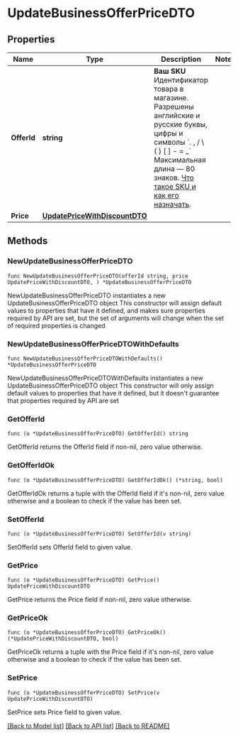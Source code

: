 # UpdateBusinessOfferPriceDTO

## Properties

Name | Type | Description | Notes
------------ | ------------- | ------------- | -------------
**OfferId** | **string** |   **Ваш SKU**  Идентификатор товара в магазине. Разрешены английские и русские буквы, цифры и символы &#x60;. , / \\ ( ) [ ] - &#x3D; _&#x60;  Максимальная длина — 80 знаков.  [Что такое SKU и как его назначать](https://yandex.ru/support/marketplace/assortment/add/index.html#fields).  | 
**Price** | [**UpdatePriceWithDiscountDTO**](UpdatePriceWithDiscountDTO.md) |  | 

## Methods

### NewUpdateBusinessOfferPriceDTO

`func NewUpdateBusinessOfferPriceDTO(offerId string, price UpdatePriceWithDiscountDTO, ) *UpdateBusinessOfferPriceDTO`

NewUpdateBusinessOfferPriceDTO instantiates a new UpdateBusinessOfferPriceDTO object
This constructor will assign default values to properties that have it defined,
and makes sure properties required by API are set, but the set of arguments
will change when the set of required properties is changed

### NewUpdateBusinessOfferPriceDTOWithDefaults

`func NewUpdateBusinessOfferPriceDTOWithDefaults() *UpdateBusinessOfferPriceDTO`

NewUpdateBusinessOfferPriceDTOWithDefaults instantiates a new UpdateBusinessOfferPriceDTO object
This constructor will only assign default values to properties that have it defined,
but it doesn't guarantee that properties required by API are set

### GetOfferId

`func (o *UpdateBusinessOfferPriceDTO) GetOfferId() string`

GetOfferId returns the OfferId field if non-nil, zero value otherwise.

### GetOfferIdOk

`func (o *UpdateBusinessOfferPriceDTO) GetOfferIdOk() (*string, bool)`

GetOfferIdOk returns a tuple with the OfferId field if it's non-nil, zero value otherwise
and a boolean to check if the value has been set.

### SetOfferId

`func (o *UpdateBusinessOfferPriceDTO) SetOfferId(v string)`

SetOfferId sets OfferId field to given value.


### GetPrice

`func (o *UpdateBusinessOfferPriceDTO) GetPrice() UpdatePriceWithDiscountDTO`

GetPrice returns the Price field if non-nil, zero value otherwise.

### GetPriceOk

`func (o *UpdateBusinessOfferPriceDTO) GetPriceOk() (*UpdatePriceWithDiscountDTO, bool)`

GetPriceOk returns a tuple with the Price field if it's non-nil, zero value otherwise
and a boolean to check if the value has been set.

### SetPrice

`func (o *UpdateBusinessOfferPriceDTO) SetPrice(v UpdatePriceWithDiscountDTO)`

SetPrice sets Price field to given value.



[[Back to Model list]](../README.md#documentation-for-models) [[Back to API list]](../README.md#documentation-for-api-endpoints) [[Back to README]](../README.md)



